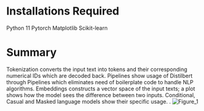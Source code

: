 # Installations Required

Python 11
Pytorch
Matplotlib
Scikit-learn

# Summary

Tokenization converts the input text into tokens and their corresponding numerical IDs which are decoded back.
Pipelines show usage of Distilbert through Pipelines which eliminates need of boilerplate code to handle NLP algorithms.
Embeddings constructs a vector space of the input texts; a plot shows how the model sees the difference between two inputs.
Conditional, Casual and Masked language models show their specific usage.
.
![Figure_1](https://github.com/user-attachments/assets/a5253e3b-2524-43c3-a51b-68f6752a1695)
